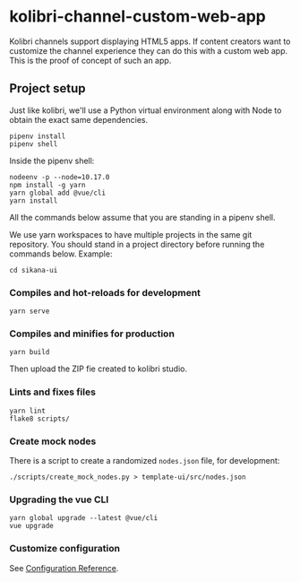 # kolibri-channel-custom-web-app
Kolibri channels support displaying HTML5 apps. If content creators want to customize the channel experience they can do this with a custom web app. This is the proof of concept of such an app.

## Project setup

Just like kolibri, we'll use a Python virtual environment along with
Node to obtain the exact same dependencies.

```
pipenv install
pipenv shell
```

Inside the pipenv shell:

```
nodeenv -p --node=10.17.0
npm install -g yarn
yarn global add @vue/cli
yarn install
```

All the commands below assume that you are standing in a pipenv shell.

We use yarn workspaces to have multiple projects in the same git
repository. You should stand in a project directory before running the
commands below. Example:

```
cd sikana-ui
```

### Compiles and hot-reloads for development
```
yarn serve
```

### Compiles and minifies for production
```
yarn build
```

Then upload the ZIP fie created to kolibri studio.

### Lints and fixes files
```
yarn lint
flake8 scripts/
```

### Create mock nodes

There is a script to create a randomized `nodes.json` file, for
development:

```
./scripts/create_mock_nodes.py > template-ui/src/nodes.json
```

### Upgrading the vue CLI
```
yarn global upgrade --latest @vue/cli
vue upgrade
```

### Customize configuration
See [Configuration Reference](https://cli.vuejs.org/config/).

